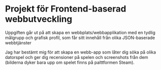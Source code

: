# Projekt för Frontend-baserad webbutveckling #

Uppgiften går ut på att skapa en webbplats/webbapplikation med en tydlig målgrupp och grafisk profil, som får sitt innehåll från olika JSON-baserade webbtjänster

Jag har bestämt mig för att skapa en webb-app som låter dig söka på olika datorspel och ger dig recensioner på spelen och screenshots från dem (bilderna dyker bara upp om spelet finns på palttformen Steam).
